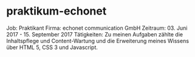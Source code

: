 # praktikum-echonet
 Job: Praktikant
 Firma: echonet communication GmbH
 Zeitraum: 03. Juni 2017 - 15. September 2017
 Tätigkeiten: Zu meinen Aufgaben zählte die Inhaltspflege und Content-Wartung und die Erweiterung meines Wissens über HTML 5, CSS 3 und Javascript.
